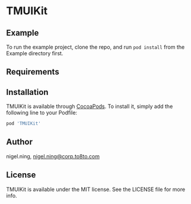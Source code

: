 # TMUIKit

## Example

To run the example project, clone the repo, and run `pod install` from the Example directory first.

## Requirements

## Installation

TMUIKit is available through [CocoaPods](https://cocoapods.org). To install
it, simply add the following line to your Podfile:

```ruby
pod 'TMUIKit'
```

## Author

nigel.ning, nigel.ning@corp.to8to.com

## License

TMUIKit is available under the MIT license. See the LICENSE file for more info.
